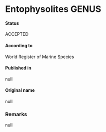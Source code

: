 # Entophysolites GENUS

#### Status
ACCEPTED

#### According to
World Register of Marine Species

#### Published in
null

#### Original name
null

### Remarks
null